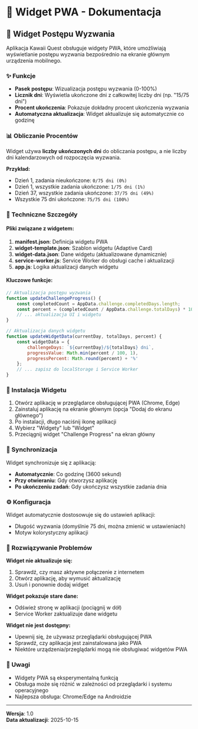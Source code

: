 # 📱 Widget PWA - Dokumentacja

## 🎯 Widget Postępu Wyzwania

Aplikacja Kawaii Quest obsługuje widgety PWA, które umożliwiają wyświetlanie postępu wyzwania bezpośrednio na ekranie głównym urządzenia mobilnego.

### ✨ Funkcje

- **Pasek postępu**: Wizualizacja postępu wyzwania (0-100%)
- **Licznik dni**: Wyświetla ukończone dni z całkowitej liczby dni (np. "15/75 dni")
- **Procent ukończenia**: Pokazuje dokładny procent ukończenia wyzwania
- **Automatyczna aktualizacja**: Widget aktualizuje się automatycznie co godzinę

### 📊 Obliczanie Procentów

Widget używa **liczby ukończonych dni** do obliczania postępu, a nie liczby dni kalendarzowych od rozpoczęcia wyzwania.

**Przykład:**
- Dzień 1, zadania nieukończone: `0/75 dni (0%)`
- Dzień 1, wszystkie zadania ukończone: `1/75 dni (1%)`
- Dzień 37, wszystkie zadania ukończone: `37/75 dni (49%)`
- Wszystkie 75 dni ukończone: `75/75 dni (100%)`

### 🔧 Techniczne Szczegóły

#### Pliki związane z widgetem:

1. **manifest.json**: Definicja widgetu PWA
2. **widget-template.json**: Szablon widgetu (Adaptive Card)
3. **widget-data.json**: Dane widgetu (aktualizowane dynamicznie)
4. **service-worker.js**: Service Worker do obsługi cache i aktualizacji
5. **app.js**: Logika aktualizacji danych widgetu

#### Kluczowe funkcje:

```javascript
// Aktualizacja postępu wyzwania
function updateChallengeProgress() {
    const completedCount = AppData.challenge.completedDays.length;
    const percent = (completedCount / AppData.challenge.totalDays) * 100;
    // ... aktualizacja UI i widgetu
}

// Aktualizacja danych widgetu
function updateWidgetData(currentDay, totalDays, percent) {
    const widgetData = {
        challengeDays: `${currentDay}/${totalDays} dni`,
        progressValue: Math.min(percent / 100, 1),
        progressPercent: Math.round(percent) + '%'
    };
    // ... zapisz do localStorage i Service Worker
}
```

### 📱 Instalacja Widgetu

1. Otwórz aplikację w przeglądarce obsługującej PWA (Chrome, Edge)
2. Zainstaluj aplikację na ekranie głównym (opcja "Dodaj do ekranu głównego")
3. Po instalacji, długo naciśnij ikonę aplikacji
4. Wybierz "Widgety" lub "Widget"
5. Przeciągnij widget "Challenge Progress" na ekran główny

### 🔄 Synchronizacja

Widget synchronizuje się z aplikacją:
- **Automatycznie**: Co godzinę (3600 sekund)
- **Przy otwieraniu**: Gdy otworzysz aplikację
- **Po ukończeniu zadań**: Gdy ukończysz wszystkie zadania dnia

### ⚙️ Konfiguracja

Widget automatycznie dostosowuje się do ustawień aplikacji:
- Długość wyzwania (domyślnie 75 dni, można zmienić w ustawieniach)
- Motyw kolorystyczny aplikacji

### 🐛 Rozwiązywanie Problemów

**Widget nie aktualizuje się:**
1. Sprawdź, czy masz aktywne połączenie z internetem
2. Otwórz aplikację, aby wymusić aktualizację
3. Usuń i ponownie dodaj widget

**Widget pokazuje stare dane:**
- Odśwież stronę w aplikacji (pociągnij w dół)
- Service Worker zaktualizuje dane widgetu

**Widget nie jest dostępny:**
- Upewnij się, że używasz przeglądarki obsługującej PWA
- Sprawdź, czy aplikacja jest zainstalowana jako PWA
- Niektóre urządzenia/przeglądarki mogą nie obsługiwać widgetów PWA

### 📝 Uwagi

- Widgety PWA są eksperymentalną funkcją
- Obsługa może się różnić w zależności od przeglądarki i systemu operacyjnego
- Najlepsza obsługa: Chrome/Edge na Androidzie

---

**Wersja**: 1.0  
**Data aktualizacji**: 2025-10-15
